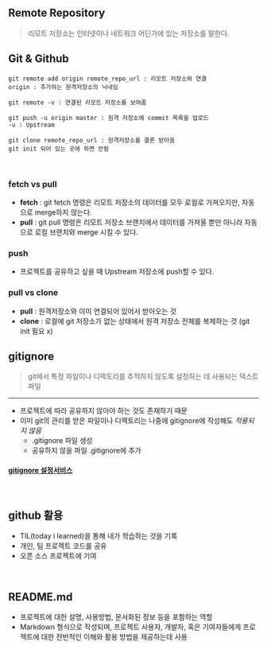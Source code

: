 ## Remote Repository
> 리모트 저장소는 인터넷이나 네트워크 어딘가에 있는 저장소를 말한다. 

## Git & Github
```shell
git remote add origin remote_repo_url : 리모트 저장소와 연결 
origin : 추가하는 원격저장소의 닉네임

git remote -v : 연결된 리모트 저장소를 보여줌

git push -u origin master : 원격 저장소에 commit 목록을 업로드
-u : Upstream

git clone remote_repo_url : 원격저장소를 클론 받아옴
git init 되어 있는 곳에 하면 안됨
```
<br>

### fetch vs pull
- **fetch** : git fetch 명령은 리모트 저장소의 데이터를 모두 로컬로 가져오지만, 자동으로 merge하지 않는다. 
- **pull** : git pull 명령은 리모트 저장소 브랜치에서 데이터를 가져올 뿐만 아니라 자동으로 로컬 브랜치와 merge 시킬 수 있다.

### push 
- 프로젝트를 공유하고 싶을 때 Upstream 저장소에 push할 수 있다.

### pull vs clone 
- **pull** : 원격저장소와 이미 연결되어 있어서 받아오는 것 
- **clone** : 로컬에 git 저장소가 없는 상태에서 원격 저장소 전체를 복제하는 것 (git init 필요 x)

## gitignore
> git에서 특정 파일이나 디렉토리를 추적하지 않도록 설정하는 데 사용되는 텍스트 파일
---
- 프로젝트에 따라 공유하지 않아야 하는 것도 존재하기 때문
- 이미 git의 관리를 받은 파일이나 디렉토리는 나중에 gitignore에 작성해도 *적용되지 않음*
    - .gitignore 파일 생성
    - 공유하지 않을 파일 .gitignore에 추가

#### [gitignore 설정서비스]('https://www.toptal.com/developers/gitignore/')

<br>

## github 활용
- TIL(today i learned)을 통해 내가 학습하는 것을 기록
- 개인, 팀 프로젝트 코드를 공유
- 오픈 소스 프로젝트에 기여

<br>

## README.md
- 프로젝트에 대한 설명, 사용방법, 문서화된 정보 등을 포함하는 역할
- Markdown 형식으로 작성되며, 프로젝트 사용자, 개발자, 혹은 기여자들에게 프로젝트에 대한 전반적인 이해와 활용 방법을 제공하는데 사용